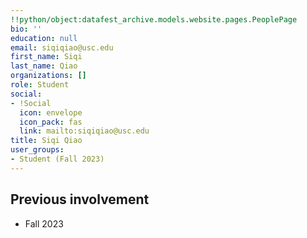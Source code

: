 ```yaml
---
!!python/object:datafest_archive.models.website.pages.PeoplePage
bio: ''
education: null
email: siqiqiao@usc.edu
first_name: Siqi
last_name: Qiao
organizations: []
role: Student
social:
- !Social
  icon: envelope
  icon_pack: fas
  link: mailto:siqiqiao@usc.edu
title: Siqi Qiao
user_groups:
- Student (Fall 2023)
---
```



## Previous involvement

* Fall 2023

